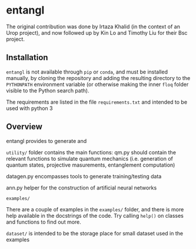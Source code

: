 # entangl

The original contribution was done by Irtaza Khalid (in the context of an Urop
project), and now followed up by Kin Lo and Timothy Liu for their Bsc project.



## Installation

`entangl` is not available through `pip` or `conda`, and must be installed
manually, by cloning the repository and adding the resulting directory to the
`PYTHONPATH` environment variable (or otherwise making the inner `floq` folder
visible to the Python search path).

The requirements are listed in the file `requirements.txt` and intended to be used 
with python 3


## Overview
entangl provides to generate and 


`utility/` folder contains the main functions: 
qm.py should contain the relevant functions to simulate quantum mechanics 
(i.e. generation of quantum states, projective masurements, entanglement 
computation)

datagen.py encompasses tools to generate training/testing data

ann.py helper for the construction of artificial neural networks

`examples/`

There are a couple of examples in the `examples/` folder, and there is more help
available in the docstrings of the code.  Try calling `help()` on classes and
functions to find out more.


`dataset/` is intended to be the storage place for small dataset used in the examples